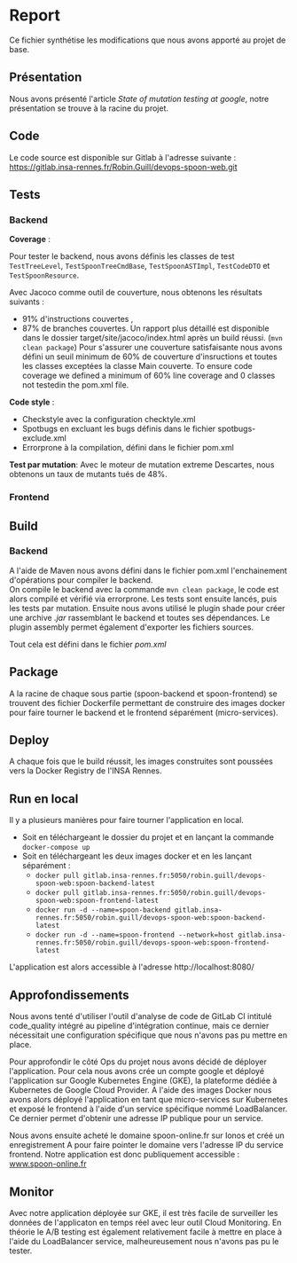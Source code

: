 # Report 
Ce fichier synthétise les modifications que nous avons apporté au projet de base.

## Présentation
Nous avons présenté l'article *State of mutation testing at google*, notre présentation se trouve à la racine du projet.

## Code

Le code source est disponible sur Gitlab à l'adresse suivante : https://gitlab.insa-rennes.fr/Robin.Guill/devops-spoon-web.git

## Tests
### Backend 

**Coverage** : 

Pour tester le backend, nous avons définis les classes de test `TestTreeLevel`, `TestSpoonTreeCmdBase`, `TestSpoonASTImpl`, `TestCodeDTO` et `TestSpoonResource`. 

Avec Jacoco comme outil de couverture, nous obtenons les résultats suivants : 
 - 91% d'instructions couvertes ,
 - 87% de branches couvertes.
 Un rapport plus détaillé est disponible dans le dossier target/site/jacoco/index.html après un build réussi. (`mvn clean package`)
 Pour s'assurer une couverture satisfaisante nous avons défini un seuil minimum de 60% de couverture d'insructions et toutes les classes exceptées la classe Main couverte.
 To ensure code coverage we defined a minimum of 60% line coverage and 0 classes not testedin the pom.xml file. 
 
**Code style** :
 
- Checkstyle avec la configuration checktyle.xml
- Spotbugs en excluant les bugs définis dans le fichier spotbugs-exclude.xml
- Errorprone à la compilation, défini dans le fichier pom.xml

**Test par mutation**:
Avec le moteur de mutation extreme Descartes, nous obtenons un taux de mutants tués de 48%.
### Frontend
 
## Build
### Backend
A l'aide de Maven nous avons défini dans le fichier pom.xml l'enchainement d'opérations pour compiler le backend.  
On compile le backend avec la commande `mvn clean package`, le code est alors compilé et vérifié via errorprone. Les tests sont ensuite lancés, puis les tests par mutation. Ensuite nous avons utilisé le plugin shade pour créer une archive *.jar* rassemblant le backend et toutes ses dépendances. Le plugin assembly permet également d'exporter les fichiers sources. 

Tout cela est défini dans le fichier *pom.xml*

## Package
A la racine de chaque sous partie (spoon-backend et spoon-frontend) se trouvent des fichier Dockerfile permettant de construire des images docker pour faire tourner le backend et le frontend séparément (micro-services).
## Deploy
A chaque fois que le build réussit, les images construites sont poussées vers la Docker Registry de l'INSA Rennes.

## Run en local
Il y a plusieurs manières pour faire tourner l'application en local. 
- Soit en téléchargeant le dossier du projet et en lançant la commande `docker-compose up`
- Soit en téléchargeant les deux images docker et en les lançant séparément : 
   - `docker pull gitlab.insa-rennes.fr:5050/robin.guill/devops-spoon-web:spoon-backend-latest` 
   - `docker pull gitlab.insa-rennes.fr:5050/robin.guill/devops-spoon-web:spoon-frontend-latest`
   - `docker run -d --name=spoon-backend gitlab.insa-rennes.fr:5050/robin.guill/devops-spoon-web:spoon-backend-latest`
   - `docker run -d --name=spoon-frontend --network=host gitlab.insa-rennes.fr:5050/robin.guill/devops-spoon-web:spoon-frontend-latest`
   
 L'application est alors accessible à l'adresse http://localhost:8080/
## Approfondissements
Nous avons tenté d'utiliser l'outil d'analyse de code de GitLab CI intitulé code_quality intégré au pipeline d'intégration continue, mais ce dernier nécessitait une configuration spécifique que nous n'avons pas pu mettre en place.

Pour approfondir le côté Ops du projet nous avons décidé de déployer l'application. 
Pour cela nous avons crée un compte google et déployé l'application sur Google Kubernetes Engine (GKE), la plateforme dédiée à Kubernetes de Google Cloud Provider. 
A l'aide des images Docker nous avons alors déployé l'application en tant que micro-services sur Kubernetes et exposé le frontend à l'aide d'un service spécifique nommé LoadBalancer. 
Ce dernier permet d'obtenir une adresse IP publique pour un service. 

Nous avons ensuite acheté le domaine spoon-online.fr sur Ionos et créé un enregistrement A pour faire pointer le domaine vers l'adresse IP du service frontend. 
Notre application est donc publiquement accessible : www.spoon-online.fr

## Monitor
Avec notre application déployée sur GKE, il est très facile de surveiller les données de l'applicaton en temps réel avec leur outil Cloud Monitoring. En théorie le A/B testing est également relativement facile à mettre en place à l'aide du LoadBalancer service, malheureusement nous n'avons pas pu le tester.
 

